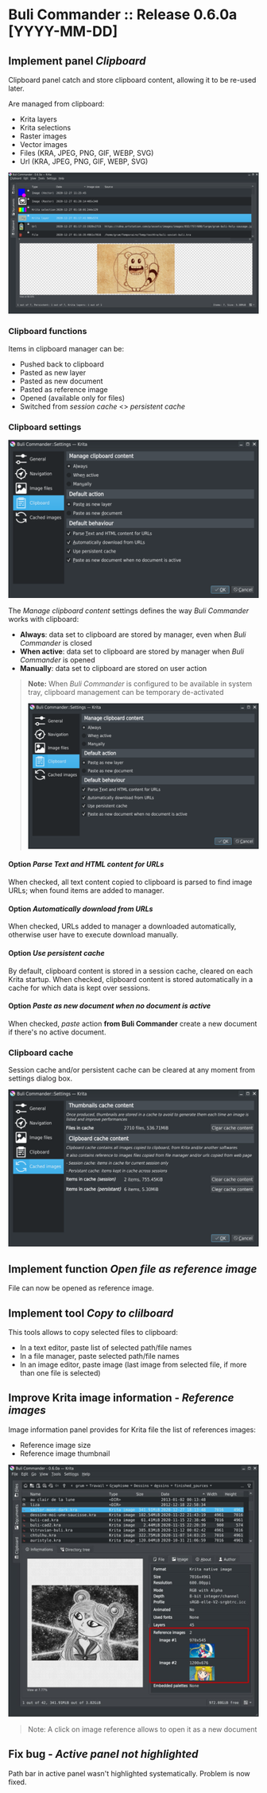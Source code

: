 # Buli Commander :: Release 0.6.0a [YYYY-MM-DD]


## Implement panel *Clipboard*

Clipboard panel catch and store clipboard content, allowing it to be re-used later.

Are managed from clipboard:
- Krita layers
- Krita selections
- Raster images
- Vector images
- Files (KRA, JPEG, PNG, GIF, WEBP, SVG)
- Url (KRA, JPEG, PNG, GIF, WEBP, SVG)

![Clipboard cache](https://github.com/Grum999/BuliCommander/raw/master/screenshots/r0-6-0a_clipboard-manager.png)

### Clipboard functions

Items in clipboard manager can be:
- Pushed back to clipboard
- Pasted as new layer
- Pasted as new document
- Pasted as reference image
- Opened (available only for files)
- Switched from _session cache_ <> _persistent cache_

### Clipboard settings

![Clipboard settings](https://github.com/Grum999/BuliCommander/raw/master/screenshots/r0-6-0a_clipboard-settings.png)

The _Manage clipboard content_ settings defines the way _Buli Commander_ works with clipboard:
- **Always**: data set to clipboard are stored by manager, even when _Buli Commander_ is closed
- **When active**: data set to clipboard are stored by manager when _Buli Commander_ is opened
- **Manually**: data set to clipboard are stored on user action

> **Note:** When _Buli Commander_ is configured to be available in system tray, clipboard management can be temporary de-activated
>
> ![Clipboard settings](https://github.com/Grum999/BuliCommander/raw/master/screenshots/r0-6-0a_clipboard-settings.png)


#### Option _Parse Text and HTML content for URLs_
When checked, all text content copied to clipboard is parsed to find image URLs; when found items are added to manager.

#### Option _Automatically download from URLs_
When checked, URLs added to manager a downloaded automatically, otherwise user have to execute download manually.

#### Option _Use persistent cache_
By default, clipboard content is stored in a session cache, cleared on each Krita startup.
When checked, clipboard content is stored automatically in a cache for which data is kept over sessions.

#### Option _Paste as new document when no document is active_
When checked, _paste_ action **from Buli Commander** create a new document if there's no active document.


### Clipboard cache

Session cache and/or persistent cache can be cleared at any moment from settings dialog box.

![Clipboard cache](https://github.com/Grum999/BuliCommander/raw/master/screenshots/r0-6-0a_clipboard-settings-cache.png)


## Implement function *Open file as reference image*

File can now be opened as reference image.

## Implement tool *Copy to clilboard*

This tools allows to copy selected files to clipboard:
- In a text editor, paste list of selected path/file names
- In a file manager, paste selected path/file names
- In an image editor, paste image (last image from selected file, if more than one file is selected)

## Improve Krita image information - *Reference images*

Image information panel provides for Krita file the list of references images:
- Reference image size
- Reference image thumbnail

![Reference image information](https://github.com/Grum999/BuliCommander/raw/master/screenshots/r0-6-0a_infopanel-refimg.jpeg)

> Note: A click on image reference allows to open it as a new document

## Fix bug - *Active panel not highlighted*

Path bar in active panel wasn't highlighted systematically.
Problem is now fixed.
